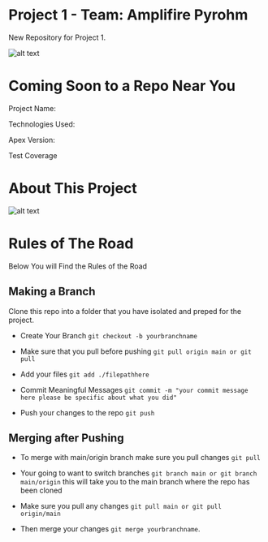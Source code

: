 # Project 1 - Team: Amplifire Pyrohm

New Repository for Project 1. 

![alt text](https://media.giphy.com/media/2qRdYsZ3QySKDN5PiE/giphy.gif)

# Coming Soon to a Repo Near You

Project Name: 

Technologies Used: 

Apex Version: 

Test Coverage

# About This Project

![alt text](https://media.giphy.com/media/3o72FkiKGMGauydfyg/giphy.gif)


# Rules of The Road

Below You will Find the Rules of the Road

## Making a Branch


Clone this repo into a folder that you have isolated and preped for the project.

- Create Your Branch ```git checkout -b yourbranchname```

- Make sure that you pull before pushing ```git pull origin main or git pull``` 

- Add your files ```git add ./filepathhere``` 

- Commit Meaningful Messages ```git commit -m "your commit message here please be specific about what you did"``` 

- Push your changes to the repo ```git push``` 

## Merging after Pushing

- To merge with main/origin branch make sure you pull changes ```git pull``` 

- Your going to want to switch branches ```git branch main or git branch main/origin``` this will take you to the main branch where the repo has been cloned 

- Make sure you pull any changes ```git pull main or git pull origin/main``` 

- Then merge your changes ```git merge yourbranchname```. 


